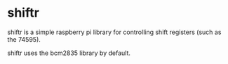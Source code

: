 # shiftr

shiftr is a simple raspberry pi library for controlling shift registers (such as the 74595). 

shiftr uses the bcm2835 library by default.
